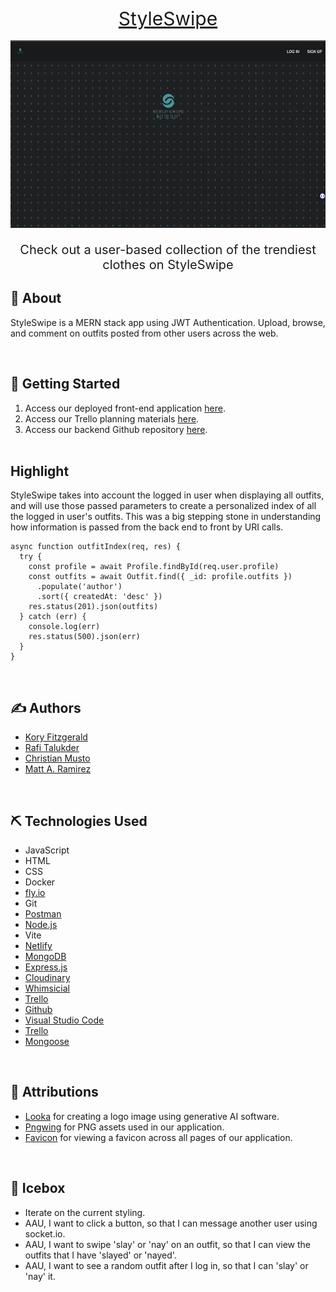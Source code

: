 <div style="text-align: center;">
  <a href="https://style-swipe.netlify.app" style="font-size: 30px;">StyleSwipe</a>
</div>
<br>

<div align="center">
 <img height=300px src="./src/assets/style-swipe.png" alt="Project logo"></a>
</div>


<p style="font-size: 20px; text-align: center;">
  Check out a user-based collection of the trendiest clothes on StyleSwipe
</p>

## 🧐 About

<p>
  StyleSwipe is a MERN stack app using JWT Authentication. Upload, browse, and comment on outfits posted from other users across the web.
</p>
<br>

## 🏁 Getting Started

1. Access our deployed front-end application [here](https://style-swipe.netlify.app).
2. Access our Trello planning materials [here](https://trello.com/b/PI1Ocv36/styleswipe).
3. Access our backend Github repository [here](https://github.com/korycfitz/StyleSwipe-back-end).
<br><br>
## Highlight
<p>
  StyleSwipe takes into account the logged in user when displaying all outfits, and will use those passed parameters to create a personalized index of all the logged in user's outfits. This was a big stepping stone in understanding how information is passed from the back end to front by URI calls. 
</p>

```
async function outfitIndex(req, res) {
  try {
    const profile = await Profile.findById(req.user.profile)
    const outfits = await Outfit.find({ _id: profile.outfits })
      .populate('author')
      .sort({ createdAt: 'desc' })
    res.status(201).json(outfits)
  } catch (err) {
    console.log(err)
    res.status(500).json(err)
  }
}
```
<br>

## ✍️ Authors
- [Kory Fitzgerald](https://github.com/korycfitz/)
- [Rafi Talukder](https://github.com/RT527/)
- [Christian Musto](https://github.com/officialmusto/)
- [Matt A. Ramirez](https://github.com/mars-1002/)

<br>

## ⛏️ Technologies Used

- JavaScript
- HTML
- CSS
- Docker
- [fly.io](https://fly.io/)
- Git
- [Postman](https://www.postman.com/)
- [Node.js](https://nodejs.org/en/)
- Vite
- [Netlify](https://www.netlify.com/)
- [MongoDB](https://www.mongodb.com/)
- [Express.js](https://expressjs.com/)
- [Cloudinary](https://cloudinary.com/)
- [Whimsicial](https://whimsical.com/)
- [Trello](https://trello.com/)
- [Github](https://github.com/)
- [Visual Studio Code](https://code.visualstudio.com/) 
- [Trello](https://trello.com/)
- [Mongoose](https://mongoosejs.com/)
<br>

## 🎈 Attributions

- [Looka](https://looka.com/onboarding) for creating a logo image using generative AI software.
- [Pngwing](https://www.pngwing.com/) for PNG assets used in our application.
- [Favicon](https://www.menshealth.com/) for viewing a favicon across all pages of our application.

<br>

## 🚀 Icebox

- Iterate on the current styling.
- AAU, I want to click a button, so that I can message another user using socket.io.
- AAU, I want to swipe 'slay' or 'nay' on an outfit, so that I can view the outfits that I have 'slayed' or 'nayed'.
- AAU, I want to see a random outfit after I log in, so that I can 'slay' or 'nay' it.